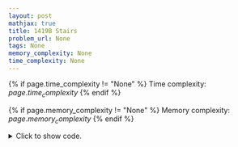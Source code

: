 ```yaml
---
layout: post
mathjax: true
title: 1419B Stairs
problem_url: None
tags: None
memory_complexity: None
time_complexity: None
---
```




{% if page.time_complexity != "None" %}
Time complexity: ${{ page.time_complexity }}$
{% endif %}

{% if page.memory_complexity != "None" %}
Memory complexity: ${{ page.memory_complexity }}$
{% endif %}

<details>
<summary>
<p style="display:inline">Click to show code.</p>
</summary>
```cpp
{% raw %}
using namespace std;
using ll = unsigned long long;
using ii = pair<int, int>;
using vi = vector<int>;
using predicate = function<bool(ll)>;
ll x;
ll sq(ll n) { return (n * (n + 1)) / 2; }
int bs(ll l, ll r, predicate p)
{
    while (l < r)
    {
        ll m = l + (r - l + 1) / 2;
        if (p(m))
            l = m;
        else
            r = m - 1;
    }
    return l;
}
int main(void)
{
    int t;
    cin >> t;
    while (t--)
    {
        cin >> x;
        ll y = 2, ans = 0;
        while (sq(y - 1) <= x)
        {
            ans += 1;
            x -= sq(y - 1);
            y <<= 1;
        }
        cout << ans << endl;
    }
    return 0;
}

{% endraw %}
```
</details>

